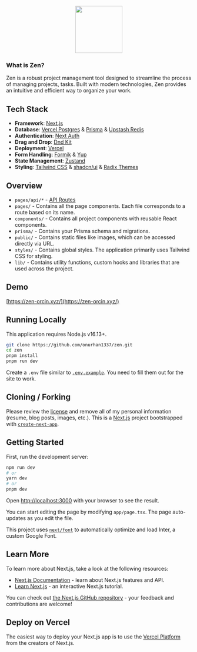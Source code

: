 <p align="center">
<img src="https://github.com/onurhan1337/zen/assets/60575283/b1e47a7c-c374-4b3a-bf9b-777adfdc388b" width='128' height='128' />
</p>

### What is Zen?

Zen is a robust project management tool designed to streamline the process of managing projects, tasks. Built with modern technologies, Zen provides an intuitive and efficient way to organize your work.

## Tech Stack

- **Framework**: [Next.js](https://nextjs.org/)
- **Database**: [Vercel Postgres](https://vercel.com/docs/storage/vercel-postgres) & [Prisma](https://www.prisma.io/) & [Upstash Redis](https://upstash.com/)
- **Authentication**: [Next Auth](https://next-auth.js.org/)
- **Drag and Drop**: [Dnd Kit](https://dndkit.com/)
- **Deployment**: [Vercel](https://vercel.com)
- **Form Handling**: [Formik](https://formik.org/) & [Yup](https://github.com/jquense/yup)
- **State Management**: [Zustand](https://github.com/pmndrs/zustand)
- **Styling**: [Tailwind CSS](https://tailwindcss.com/) & [shadcn/ui](https://ui.shadcn.com/) & [Radix Themes](https://www.radix-ui.com/themes/docs/overview/getting-started)

## Overview

- `pages/api/*` - [API Routes](https://nextjs.org/docs/api-routes/introduction)
- `pages/` - Contains all the page components. Each file corresponds to a route based on its name.
- `components/` - Contains all project components with reusable React components.
- `prisma/` - Contains your Prisma schema and migrations.
- `public/` - Contains static files like images, which can be accessed directly via URL.
- `styles/` - Contains global styles. The application primarily uses Tailwind CSS for styling.
- `lib/` - Contains utility functions, custom hooks and libraries that are used across the project.

## Demo

[https://zen-orcin.xyz/](https://zen-orcin.xyz/)

## Running Locally

This application requires Node.js v16.13+.

```bash
git clone https://github.com/onurhan1337/zen.git
cd zen
pnpm install
pnpm run dev
```

Create a `.env` file similar to [`.env.example`](https://github.com/onurhan1337/zen/blob/master/.env.example). You need to fill them out for the site to work.

## Cloning / Forking

Please review the [license](https://github.com/onurhan1337/my-website/blob/master/LICENSE.txt) and remove all of my personal information (resume, blog posts, images, etc.).
This is a [Next.js](https://nextjs.org/) project bootstrapped with [`create-next-app`](https://github.com/vercel/next.js/tree/canary/packages/create-next-app).

## Getting Started

First, run the development server:

```bash
npm run dev
# or
yarn dev
# or
pnpm dev
```

Open [http://localhost:3000](http://localhost:3000) with your browser to see the result.

You can start editing the page by modifying `app/page.tsx`. The page auto-updates as you edit the file.

This project uses [`next/font`](https://nextjs.org/docs/basic-features/font-optimization) to automatically optimize and load Inter, a custom Google Font.

## Learn More

To learn more about Next.js, take a look at the following resources:

- [Next.js Documentation](https://nextjs.org/docs) - learn about Next.js features and API.
- [Learn Next.js](https://nextjs.org/learn) - an interactive Next.js tutorial.

You can check out [the Next.js GitHub repository](https://github.com/vercel/next.js/) - your feedback and contributions are welcome!

## Deploy on Vercel

The easiest way to deploy your Next.js app is to use the [Vercel Platform](https://vercel.com/new?utm_medium=default-template&filter=next.js&utm_source=create-next-app&utm_campaign=create-next-app-readme) from the creators of Next.js.
